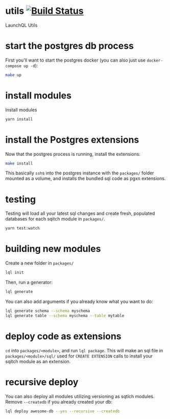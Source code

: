 # utils [![Build Status](https://travis-ci.com/launchql/utils.svg?branch=master)](https://travis-ci.com/launchql/utils)

LaunchQL Utils

# start the postgres db process

First you'll want to start the postgres docker (you can also just use `docker-compose up -d`):

```sh
make up
```

# install modules

Install modules

```sh
yarn install
```

# install the Postgres extensions

Now that the postgres process is running, install the extensions:

```sh
make install
```

This basically `ssh`s into the postgres instance with the `packages/` folder mounted as a volume, and installs the bundled sql code as pgxn extensions.

# testing

Testing will load all your latest sql changes and create fresh, populated databases for each sqitch module in `packages/`.

```sh
yarn test:watch
```

# building new modules

Create a new folder in `packages/`

```sh
lql init
```

Then, run a generator:

```sh
lql generate
```

You can also add arguments if you already know what you want to do:

```sh
lql generate schema --schema myschema
lql generate table --schema myschema --table mytable
```

# deploy code as extensions

`cd` into `packages/<module>`, and run `lql package`. This will make an sql file in `packages/<module>/sql/` used for `CREATE EXTENSION` calls to install your sqitch module as an extension.

# recursive deploy

You can also deploy all modules utilizing versioning as sqtich modules. Remove `--createdb` if you already created your db:

```sh
lql deploy awesome-db --yes --recursive --createdb
```